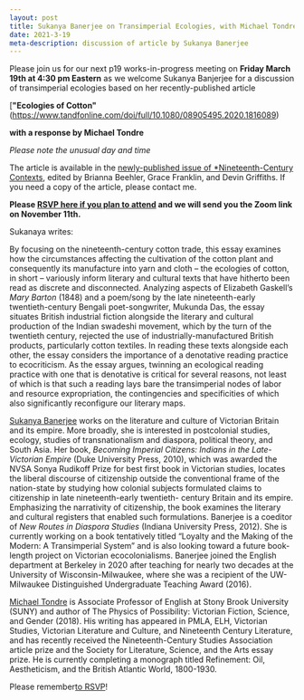 ```yaml
---
layout: post
title: Sukanya Banerjee on Transimperial Ecologies, with Michael Tondre
date: 2021-3-19
meta-description: discussion of article by Sukanya Banerjee
---
```


Please join us for our next p19 works-in-progress meeting on <b>Friday March 19th at 4:30 pm Eastern</b> as we welcome Sukanya Banjerjee for a discussion of transimperial ecologies based on her recently-published article

[<b>"Ecologies of Cotton"</b>(https://www.tandfonline.com/doi/full/10.1080/08905495.2020.1816089)

<b>with a response by Michael Tondre</b>

*Please note the unusual day and time*

The article is available in the [newly-published issue of *Nineteenth-Century Contexts](https://www.tandfonline.com/doi/full/10.1080/08905495.2020.1816089), edited by Brianna Beehler, Grace Franklin, and Devin Griffiths. If you need a copy of the article, please contact me.

<b>Please [RSVP here if you plan to attend]() and we will send you the Zoom link on November 11th.</b>

Sukanaya writes:

By focusing on the nineteenth-century cotton trade, this essay examines how the circumstances affecting the cultivation of the cotton plant and consequently its manufacture into yarn and cloth – the ecologies of cotton, in short – variously inform literary and cultural texts that have hitherto been read as discrete and disconnected. Analyzing aspects of Elizabeth Gaskell’s *Mary Barton* (1848) and a poem/song by the late nineteenth-early twentieth-century Bengali poet-songwriter, Mukunda Das, the essay situates British industrial fiction alongside the literary and cultural production of the Indian swadeshi movement, which by the turn of the twentieth century, rejected the use of industrially-manufactured British products, particularly cotton textiles. In reading these texts alongside each other, the essay considers the importance of a denotative reading practice to ecocriticism. As the essay argues, twinning an ecological reading practice with one that is denotative is critical for several reasons, not least of which is that such a reading lays bare the transimperial nodes of labor and resource expropriation, the contingencies and specificities of which also significantly reconfigure our literary maps.​

[Sukanya Banerjee](https://english.berkeley.edu/users/549) works on the literature and culture of Victorian Britain and its empire. More broadly, she is interested in postcolonial studies, ecology, studies of transnationalism and diaspora, political theory, and South Asia. Her book, *Becoming Imperial Citizens: Indians in the Late-Victorian Empire* (Duke University Press, 2010), which was awarded the NVSA Sonya Rudikoff Prize for best first book in Victorian studies, locates the liberal discourse of citizenship outside the conventional frame of the nation-state by studying how colonial subjects formulated claims to citizenship in late nineteenth-early twentieth- century Britain and its empire. Emphasizing the narrativity of citizenship, the book examines the literary and cultural registers that enabled such formulations.  Banerjee is a coeditor of *New Routes in Diaspora Studies* (Indiana University Press, 2012). She is currently working on a book tentatively titled “Loyalty and the Making of the Modern: A Transimperial System” and is also looking toward a future book-length project on Victorian ecocolonialisms. Banerjee joined  the English department at Berkeley in 2020 after teaching for nearly two decades at the University of Wisconsin-Milwaukee, where she was a recipient of the UW-Milwaukee Distinguished Undergraduate Teaching Award (2016).

[Michael Tondre](https://www.stonybrook.edu/commcms/english/people/tondre.php#Biography) is Associate Professor of English at Stony Brook University (SUNY) and author of The Physics of Possibility: Victorian Fiction, Science, and Gender (2018). His writing has appeared in PMLA, ELH, Victorian Studies, Victorian Literature and Culture, and Nineteenth Century Literature, and has recently received the Nineteenth-Century Studies Association article prize and the Society for Literature, Science, and the Arts essay prize.  He is currently completing a monograph titled Refinement: Oil, Aestheticism, and the British Atlantic World, 1800-1930.

Please remember[to RSVP]()!
